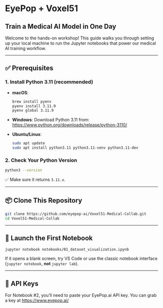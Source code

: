 # EyePop + Voxel51 
## Train a Medical AI Model in One Day


Welcome to the hands-on workshop! This guide walks you through setting up your local machine to run the Jupyter notebooks that power our medical AI training workflow.

---

## ✅ Prerequisites

### 1. Install Python 3.11 (recommended)

- **macOS**:
  ```bash
  brew install pyenv
  pyenv install 3.11.9
  pyenv global 3.11.9
  ```

- **Windows**:
  Download Python 3.11 from: https://www.python.org/downloads/release/python-3110/

- **Ubuntu/Linux**:
  ```bash
  sudo apt update
  sudo apt install python3.11 python3.11-venv python3.11-dev
  ```

### 2. Check Your Python Version
```bash
python3 --version
```
✅ Make sure it returns `3.11.x`.

---

## 📦 Clone This Repository

```bash
git clone https://github.com/eyepop-ai/Voxel51-Medical-Collab.git
cd Voxel51-Medical-Collab
```

---

## 🚀 Launch the First Notebook

```bash
jupyter notebook notebooks/01_dataset_visualization.ipynb
```

If it opens a blank screen, try VS Code or use the classic notebook interface (`jupyter notebook`, **not** `jupyter lab`).

---

## 🔐 API Keys

For Notebook #2, you’ll need to paste your EyePop.ai API key. You can grab a key at https://www.eyepop.ai/

